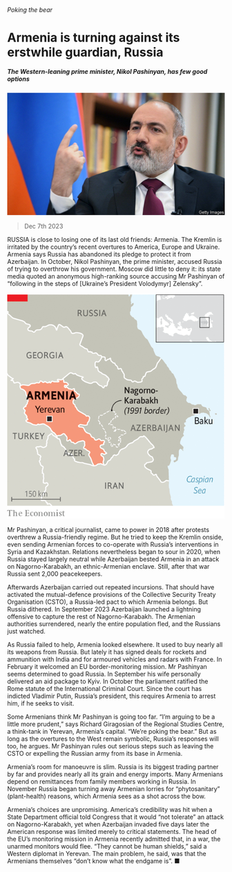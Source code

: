###### Poking the bear

# Armenia is turning against its erstwhile guardian, Russia 

##### The Western-leaning prime minister, Nikol Pashinyan, has few good options 

![image](images/20231209_EUP506.jpg) 

> Dec 7th 2023 

RUSSIA is close to losing one of its last old friends: Armenia. The Kremlin is irritated by the country’s recent overtures to America, Europe and Ukraine. Armenia says Russia has abandoned its pledge to protect it from Azerbaijan. In October, Nikol Pashinyan, the prime minister, accused Russia of trying to overthrow his government. Moscow did little to deny it: its state media quoted an anonymous high-ranking source accusing Mr Pashinyan of “following in the steps of [Ukraine’s President Volodymyr] Zelensky”. 

![image](images/20231209_EUM946.png) 


Mr Pashinyan, a critical journalist, came to power in 2018 after protests overthrew a Russia-friendly regime. But he tried to keep the Kremlin onside, even sending Armenian forces to co-operate with Russia’s interventions in Syria and Kazakhstan. Relations nevertheless began to sour in 2020, when Russia stayed largely neutral while Azerbaijan bested Armenia in an attack on Nagorno-Karabakh, an ethnic-Armenian enclave. Still, after that war Russia sent 2,000 peacekeepers.

Afterwards Azerbaijan carried out repeated incursions. That should have activated the mutual-defence provisions of the Collective Security Treaty Organisation (CSTO), a Russia-led pact to which Armenia belongs. But Russia dithered. In September 2023 Azerbaijan launched a lightning offensive to capture the rest of Nagorno-Karabakh. The Armenian authorities surrendered, nearly the entire population fled, and the Russians just watched.

As Russia failed to help, Armenia looked elsewhere. It used to buy nearly all its weapons from Russia. But lately it has signed deals for rockets and ammunition with India and for armoured vehicles and radars with France. In February it welcomed an EU border-monitoring mission. Mr Pashinyan seems determined to goad Russia. In September his wife personally delivered an aid package to Kyiv. In October the parliament ratified the Rome statute of the International Criminal Court. Since the court has indicted Vladimir Putin, Russia’s president, this requires Armenia to arrest him, if he seeks to visit.

Some Armenians think Mr Pashinyan is going too far. “I’m arguing to be a little more prudent,” says Richard Giragosian of the Regional Studies Centre, a think-tank in Yerevan, Armenia’s capital. “We’re poking the bear.” But as long as the overtures to the West remain symbolic, Russia’s responses will too, he argues. Mr Pashinyan rules out serious steps such as leaving the CSTO or expelling the Russian army from its base in Armenia.

Armenia’s room for manoeuvre is slim. Russia is its biggest trading partner by far and provides nearly all its grain and energy imports. Many Armenians depend on remittances from family members working in Russia. In November Russia began turning away Armenian lorries for “phytosanitary” (plant-health) reasons, which Armenia sees as a shot across the bow.

Armenia’s choices are unpromising. America’s credibility was hit when a State Department official told Congress that it would “not tolerate” an attack on Nagorno-Karabakh, yet when Azerbaijan invaded five days later the American response was limited merely to critical statements. The head of the EU’s monitoring mission in Armenia recently admitted that, in a war, the unarmed monitors would flee. “They cannot be human shields,” said a Western diplomat in Yerevan. The main problem, he said, was that the Armenians themselves “don’t know what the endgame is”. ■


